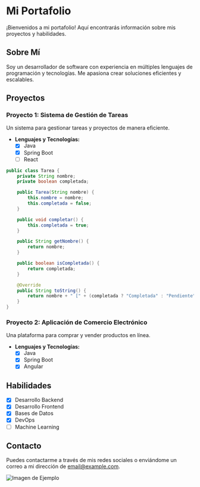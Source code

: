 # Mi Portafolio

¡Bienvenidos a mi portafolio! Aquí encontrarás información sobre mis proyectos y habilidades.

## Sobre Mí

Soy un desarrollador de software con experiencia en múltiples lenguajes de programación y tecnologías. Me apasiona crear soluciones eficientes y escalables.

## Proyectos

### Proyecto 1: Sistema de Gestión de Tareas

Un sistema para gestionar tareas y proyectos de manera eficiente.

- **Lenguajes y Tecnologías:**
  - [x] Java
  - [x] Spring Boot
  - [ ] React

```java
public class Tarea {
    private String nombre;
    private boolean completada;

    public Tarea(String nombre) {
        this.nombre = nombre;
        this.completada = false;
    }

    public void completar() {
        this.completada = true;
    }

    public String getNombre() {
        return nombre;
    }

    public boolean isCompletada() {
        return completada;
    }

    @Override
    public String toString() {
        return nombre + " [" + (completada ? "Completada" : "Pendiente") + "]";
    }
}
```

### Proyecto 2: Aplicación de Comercio Electrónico

Una plataforma para comprar y vender productos en línea.

- **Lenguajes y Tecnologías:**
  - [x] Java
  - [x] Spring Boot
  - [x] Angular

## Habilidades

- [x] Desarrollo Backend
- [x] Desarrollo Frontend
- [x] Bases de Datos
- [x] DevOps
- [ ] Machine Learning

## Contacto

Puedes contactarme a través de mis redes sociales o enviándome un correo a mi dirección de email@example.com.

![Imagen de Ejemplo](https://via.placeholder.com/150)
